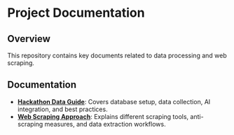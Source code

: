 # Project Documentation

## Overview
This repository contains key documents related to data processing and web scraping.

## Documentation

- **[Hackathon Data Guide](https://github.com/ArturasWill/Geo/blob/main/docs/hackaton.md)**: Covers database setup, data collection, AI integration, and best practices.
- **[Web Scraping Approach](https://github.com/ArturasWill/Geo/blob/main/docs/scraping.md)**: Explains different scraping tools, anti-scraping measures, and data extraction workflows.
